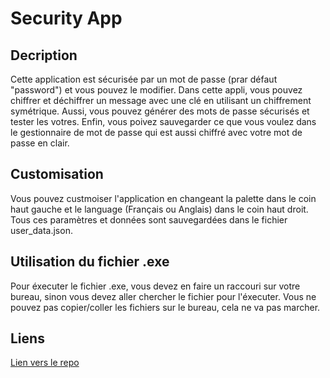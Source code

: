 # **Security App**

## **Decription**

Cette application est sécurisée par un mot de passe (prar défaut "password") et vous pouvez le modifier.
Dans cette appli, vous pouvez chiffrer et déchiffrer un message avec une clé en utilisant un chiffrement symétrique.
Aussi, vous pouvez générer des mots de passe sécurisés et tester les votres.
Enfin, vous poivez sauvegarder ce que vous voulez dans le gestionnaire de mot de passe qui est aussi chiffré avec votre mot de passe en clair.

## **Customisation**

Vous pouvez custmoiser l'application en changeant la palette dans le coin haut gauche et le language (Français ou Anglais) dans le coin haut droit.
Tous ces paramètres et données sont sauvegardées dans le fichier user_data.json.

## **Utilisation du fichier .exe**

Pour éxecuter le fichier .exe, vous devez en faire un raccouri sur votre bureau, sinon vous devez aller chercher le fichier pour l'éxecuter. Vous ne pouvez pas copier/coller les fichiers sur le bureau, cela ne va pas marcher.

## **Liens**

[Lien vers le repo](https://github.com/Loanbrwsk1/Security-App)
